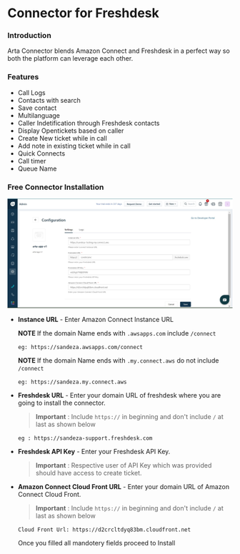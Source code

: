 # Connector for Freshdesk

### Introduction

Arta Connector blends Amazon Connect and Freshdesk in a perfect way so both the platform can leverage each other.

### Features

- Call Logs
- Contacts with search
- Save contact
- Multilanguage
- Caller Indetification through Freshdesk contacts
- Display Opentickets based on caller
- Create New ticket while in call
- Add note in existing ticket while in call
- Quick Connects
- Call timer
- Queue Name

<!-- | Free Connector        | Paid Connector           |
| ------------- |:-------------:|
| Call Logs      | Call Logs |
| Contacts with search      | Contacts with search      |
| Save contact | Save contact      |
|  | Multilanguage     | -->

### Free Connector Installation

![Free Connector Installation](images/installFreeConnecter.png 'Free Connector Installation')

- **Instance URL** - Enter Amazon Connect Instance URL

  **NOTE**
  If the domain Name ends with `.awsapps.com` include `/connect`

  ```text
  eg: https://sandeza.awsapps.com/connect
  ```

  **NOTE**
  If the domain Name ends with `.my.connect.aws` do not include `/connect`

  ```text
  eg: https://sandeza.my.connect.aws
  ```

<!-- - **Instance Login URL** - Enter Amazon Connect Instance login URL. You can find that in Connect Instances overview page

  ```text
  eg : https://sandeza.awsapps.com/connect/login
  ``` -->

- **Freshdesk URL** - Enter your domain URL of freshdesk where you are going to install the connector.

  > **Important** : Include `https://` in beginning and don't include `/` at last as shown below

  ```text
  eg : https://sandeza-support.freshdesk.com
  ```

- **Freshdesk API Key** - Enter your Freshdesk API Key.

  > **Important** : Respective user of API Key which was provided should have access to create ticket.

- **Amazon Connect Cloud Front URL** - Enter your domain URL of Amazon Connect Cloud Front.

  > **Important** : Include `https://` in beginning and don't include `/` at last as shown below

  ```text
  Cloud Front Url: https://d2crcltdyq83bm.cloudfront.net
  ```

  Once you filled all mandotery fields proceed to Install

<!-- ### Arta Connector Installation

![Arta Connector Installation](images/installArtaConnecter.png "Arta Connector Installation")

- **Integration Id** - Enter Arta Freshdesk integration id. You find your Freshdesk integration id in arta platform under Freshdesk Integrations

- **Access Key** - Enter Arta Freshdesk access key. You find your Freshdesk access key in arta platform under Freshdesk Integrations -->
